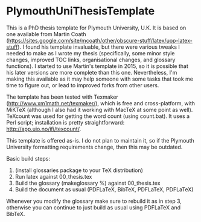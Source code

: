 # PlymouthUniThesisTemplate
This is a PhD thesis template for Plymouth University, U.K. It is based on one available from Martin Coath (https://sites.google.com/site/mcoath/other/obscure-stuff/latex/uop-latex-stuff). I found his template invaluable, but there were various tweaks I needed to make as I wrote my thesis (specifically, some minor style changes, improved TOC links, organisational changes, and glossary functions). I started to use Martin's template in 2015, so it is possible that his later versions are more complete than this one. Nevertheless, I'm making this available as it may help someone with some tasks that took me time to figure out, or lead to improved forks from other users.

The template has been tested with Texmaker (http://www.xm1math.net/texmaker/), which is free and cross-platform, with MiKTeX (although I also had it working with MacTeX at some point as well). TeXcount was used for getting the word count (using count.bat). It uses a Perl script; installation is pretty straightforward: http://app.uio.no/ifi/texcount/.

This template is offered as-is. I do not plan to maintain it, so if the Plymouth University formatting requirements change, then this may be outdated.

Basic build steps:
1. (install glossaries package to your TeX distribution)
2. Run latex against 00_thesis.tex
3. Build the glossary (makeglossary %) against 00_thesis.tex
4. Build the document as usual (PDFLaTeX, BibTeX, PDFLaTeX, PDFLaTeX)

Whenever you modify the glossary make sure to rebuild it as in step 3, otherwise you can continue to just build as usual using PDFLaTeX and BibTeX.
